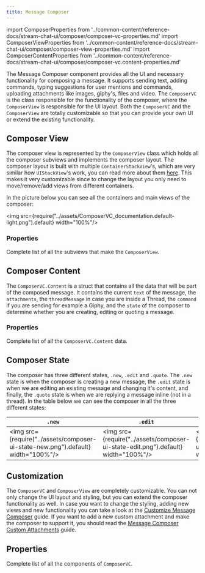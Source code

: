 ```yaml
---
title: Message Composer
---
```


import ComposerProperties from '../common-content/reference-docs/stream-chat-ui/composer/composer-vc-properties.md'
import ComposerViewProperties from '../common-content/reference-docs/stream-chat-ui/composer/composer-view-properties.md'
import ComposerContentProperties from '../common-content/reference-docs/stream-chat-ui/composer/composer-vc.content-properties.md'

The Message Composer component provides all the UI and necessary functionality for composing a message. It supports sending text, adding commands, typing suggestions for user mentions and commands, uploading attachments like images, giphy's, files and video. The `ComposerVC` is the class responsible for the functionality of the composer, where the `ComposerView` is responsible for the UI layout. Both the `ComposerVC` and the `ComposerView` are totally customizable so that you can provide your own UI or extend the existing functionality.

## Composer View
The composer view is represented by the `ComposerView` class which holds all the composer subviews and implements the composer layout. The composer layout is built with multiple `ContainerStackView`'s, which are very similar how  `UIStackView`'s work, you can read more about them [here](../customization/custom-components#setuplayout). This makes it very customizable since to change the layout you only need to move/remove/add views from different containers.

In the picture below you can see all the containers and main views of the composer:

<img src={require("../assets/ComposerVC_documentation.default-light.png").default} width="100%"/>

### Properties 

Complete list of all the subviews that make the `ComposerView`.

<ComposerViewProperties/>

## Composer Content

The `ComposerVC.Content` is a struct that contains all the data that will be part of the composed message. It contains the current `text` of the message, the `attachments`, the `threadMessage` in case you are inside a Thread, the `command` if you are sending for example a Giphy, and the `state` of the composer to determine whether you are creating, editing or quoting a message. 

### Properties

Complete list of all the `ComposerVC.Content` data.

<ComposerContentProperties/>

## Composer State
The composer has three different states, `.new`, `.edit` and `.quote`. The `.new` state is when the composer is creating a new message, the `.edit` state is when we are editing an existing message and changing it's content, and finally, the `.quote` state is when we are replying a message inline (not in a thread). In the table below we can see the composer in all the three different states:

| `.new`  | `.edit` | `.quote` |
| ------------- | ------------- | ------------- |
| <img src={require("../assets/composer-ui-state-new.png").default} width="100%"/> | <img src={require("../assets/composer-ui-state-edit.png").default} width="100%"/> | <img src={require("../assets/composer-ui-state-quote.png").default} width="100%"/> |

## Customization

The `ComposerVC` and `ComposerView` are completely customizable. You can not only change the UI layout and styling, but you can extend the composer functionality as well. In case you want to change the styling, adding new views and new functionality you can take a look at the [Customize Message Composer](../guides/customize-message-composer) guide. If you want to add a new custom attachment and make the composer to support it, you should read the [Message Composer Custom Attachments](../guides/working-with-custom-attachments) guide. 

## Properties

Complete list of all the components of `ComposerVC`.

<ComposerProperties/>
